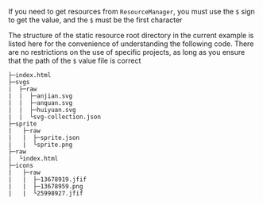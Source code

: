 If you need to get resources from `ResourceManager`, you must use the `$` sign to get the value, and the `$` must be the first character

The structure of the static resource root directory in the current example is listed here for the convenience of understanding the following code. There are no restrictions on the use of specific projects, as long as you ensure that the path of the `$` value file is correct
```
├─index.html
├─svgs
|  ├─raw
|  |  ├─anjian.svg
|  |  ├─anquan.svg
|  |  ├─huiyuan.svg
|  |  └svg-collection.json
├─sprite
|   ├─raw
|   |  ├─sprite.json
|   |  └sprite.png
├─raw
|  └index.html
├─icons
|   ├─raw
|   |  ├─13678919.jfif
|   |  ├─13678959.png
|   |  └25998927.jfif
```
